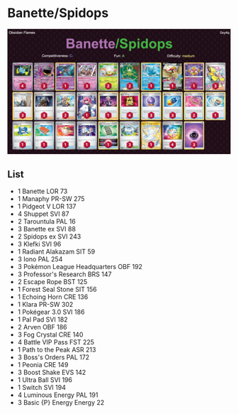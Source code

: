 # Banette/Spidops

![decklist](../../!Images/Standard/6BST-OBF/Banette-Spidops.PNG)

## List
* 1 Banette LOR 73
* 1 Manaphy PR-SW 275
* 1 Pidgeot V LOR 137
* 4 Shuppet SVI 87
* 2 Tarountula PAL 16
* 3 Banette ex SVI 88
* 2 Spidops ex SVI 243
* 3 Klefki SVI 96
* 1 Radiant Alakazam SIT 59
* 3 Iono PAL 254
* 3 Pokémon League Headquarters OBF 192
* 3 Professor's Research BRS 147
* 2 Escape Rope BST 125
* 1 Forest Seal Stone SIT 156
* 1 Echoing Horn CRE 136
* 1 Klara PR-SW 302
* 1 Pokégear 3.0 SVI 186
* 1 Pal Pad SVI 182
* 2 Arven OBF 186
* 3 Fog Crystal CRE 140
* 4 Battle VIP Pass FST 225
* 1 Path to the Peak ASR 213
* 3 Boss's Orders PAL 172
* 1 Peonia CRE 149
* 3 Boost Shake EVS 142
* 1 Ultra Ball SVI 196
* 1 Switch SVI 194
* 4 Luminous Energy PAL 191
* 3 Basic {P} Energy Energy 22
